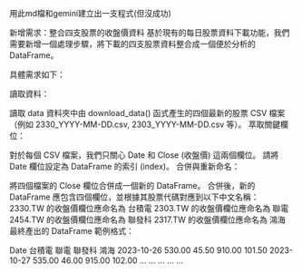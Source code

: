 用此md檔和gemini建立出一支程式(但沒成功)


新增需求：整合四支股票的收盤價資料
基於現有的每日股票資料下載功能，我們需要新增一個處理步驟，將下載的四支股票資料整合成一個便於分析的 DataFrame。

具體需求如下：

讀取資料：

讀取 data 資料夾中由 download_data() 函式產生的四個最新的股票 CSV 檔案（例如 2330_YYYY-MM-DD.csv, 2303_YYYY-MM-DD.csv 等）。
萃取關鍵欄位：

對於每個 CSV 檔案，我們只關心 Date 和 Close (收盤價) 這兩個欄位。
請將 Date 欄位設定為 DataFrame 的索引 (index)。
合併與重新命名：

將四個檔案的 Close 欄位合併成一個新的 DataFrame。
合併後，新的 DataFrame 應包含四個欄位，並根據其股票代碼對應到以下中文名稱：
2330.TW 的收盤價欄位應命名為 台積電
2303.TW 的收盤價欄位應命名為 聯電
2454.TW 的收盤價欄位應命名為 聯發科
2317.TW 的收盤價欄位應命名為 鴻海
最終產出的 DataFrame 範例格式：

Date	台積電	聯電	聯發科	鴻海
2023-10-26	530.00	45.50	910.00	101.50
2023-10-27	535.00	46.00	915.00	102.00
...	...	...	...	...